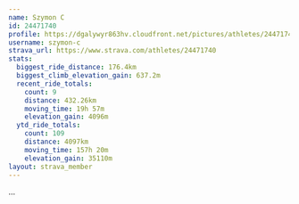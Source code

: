 ```yaml
---
name: Szymon C
id: 24471740
profile: https://dgalywyr863hv.cloudfront.net/pictures/athletes/24471740/7213253/2/large.jpg
username: szymon-c
strava_url: https://www.strava.com/athletes/24471740
stats:
  biggest_ride_distance: 176.4km
  biggest_climb_elevation_gain: 637.2m
  recent_ride_totals:
    count: 9
    distance: 432.26km
    moving_time: 19h 57m
    elevation_gain: 4096m
  ytd_ride_totals:
    count: 109
    distance: 4097km
    moving_time: 157h 20m
    elevation_gain: 35110m
layout: strava_member
--- 
```

...
